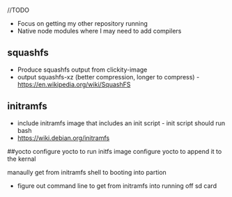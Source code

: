 //TODO
- Focus on getting my other repository running
- Native node modules where I may need to add compilers

## squashfs
- Produce squashfs output from clickity-image
 - output squashfs-xz (better compression, longer to compress) - https://en.wikipedia.org/wiki/SquashFS
## initramfs
  - include initramfs image that includes an init script - init script should run bash 
  - https://wiki.debian.org/initramfs

##yocto
configure yocto to run initfs image
configure yocto to append it to the kernal

manaully get from initramfs shell to booting into partion
 - figure out command line to get from initramfs into running off sd card
